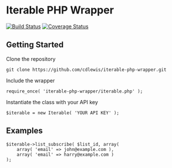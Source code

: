 # Iterable PHP Wrapper

[![Build Status](https://travis-ci.org/cdlewis/iterable-php-wrapper.svg?branch=master)](https://travis-ci.org/cdlewis/iterable-php-wrapper)
[![Coverage Status](https://coveralls.io/repos/cdlewis/iterable-php-wrapper/badge.svg?branch=master)](https://coveralls.io/r/cdlewis/iterable-php-wrapper?branch=master)

## Getting Started

Clone the repository
```
git clone https://github.com/cdlewis/iterable-php-wrapper.git
```

Include the wrapper
```
require_once( 'iterable-php-wrapper/iterable.php' );
```

Instantiate the class with your API key
```
$iterable = new Iterable( 'YOUR API KEY' );
```

## Examples

```
$iterable->list_subscribe( $list_id, array(
	array( 'email' => john@example.com ),
	array( 'email' => harry@example.com )
);
```
